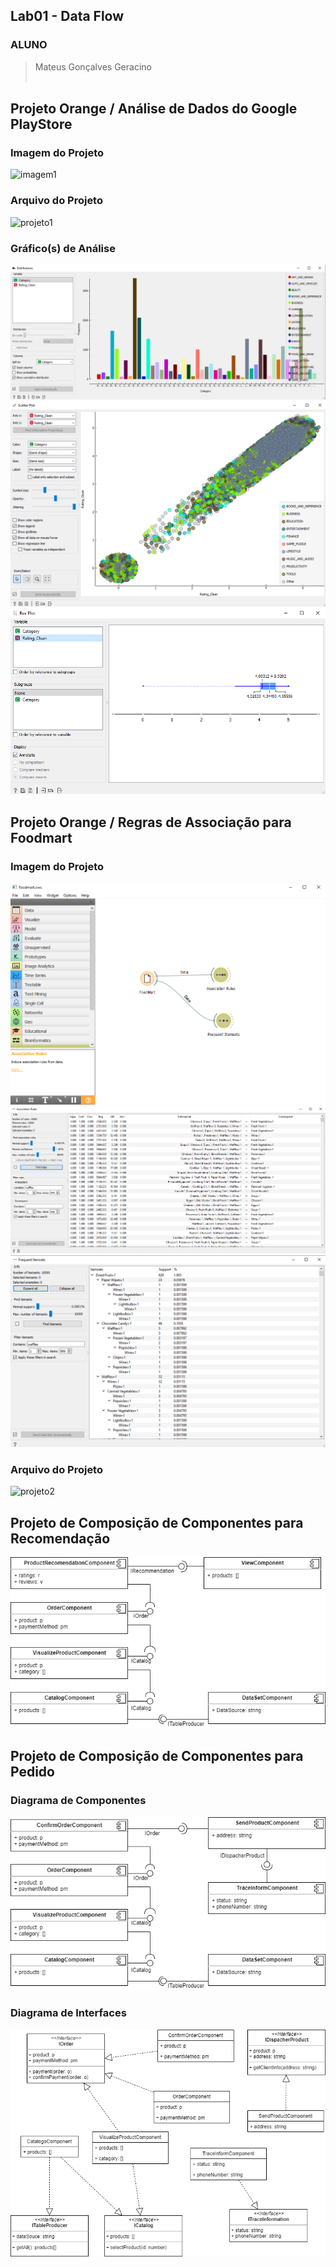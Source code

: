 ## Lab01 - Data Flow

### ALUNO
   >Mateus Gonçalves Geracino
<br><br>

## Projeto Orange / Análise de Dados do Google PlayStore
### Imagem do Projeto
  ![imagem1](orange/googleplay-projeto.png)
<br>
### Arquivo do Projeto
   ![projeto1](orange/googleplaystore.ows)
<br>
### Gráfico(s) de Análise
  ![imagem2](imagens/googleplay-grafico1.png)
  ![imagem2](imagens/googleplay-grafico2.png)
  ![imagem2](imagens/googleplay-grafico3.png)
<br>
## Projeto Orange / Regras de Associação para Foodmart
### Imagem do Projeto
  ![imagem3](imagens/foodmart-projeto.png)
  ![imagem3](imagens/foodmart-ar.png)
  ![imagem3](imagens/foodmart-is.png)
<br>
### Arquivo do Projeto
  ![projeto2](orange/foodmart.ows)
<br>
## Projeto de Composição de Componentes para Recomendação
  ![diagrama1](imagens/diagrama1.PNG)
<br>  
## Projeto de Composição de Componentes para Pedido
### Diagrama de Componentes
  ![diagrama2](imagens/diagrama2.PNG)
<br>
### Diagrama de Interfaces
  ![diagrama3](imagens/diagrama3.PNG)
